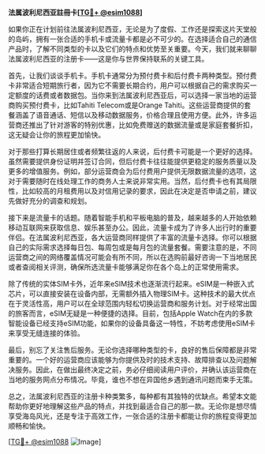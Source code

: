 **法属波利尼西亚註冊卡[[TG💪+ @esim1088](https://t.me/s/esim1088)]**

如果你正在计划前往法属波利尼西亚，无论是为了度假、工作还是探索这片天堂般的岛屿，拥有一张合适的手机卡或流量卡都是必不可少的。在选择适合自己的通信产品时，了解不同类型的卡以及它们的特点和优势至关重要。今天，我们就来聊聊法属波利尼西亚的注册卡——这是你与世界保持联系的关键工具。

首先，让我们谈谈手机卡。手机卡通常分为预付费卡和后付费卡两种类型。预付费卡非常适合短期旅行者，因为它不需要长期合约，用户可以根据自己的需求购买一定额度的话费或者数据包。当你来到法属波利尼西亚后，可以选择一家当地的运营商购买预付费卡，比如Tahiti Telecom或是Orange Tahiti。这些运营商提供的套餐涵盖了语音通话、短信以及移动数据服务，价格合理且使用方便。此外，许多运营商还推出了针对游客的特别优惠，比如免费赠送的数据流量或是家庭套餐折扣，这无疑会让你的旅程更加愉快。

对于那些打算长期居住或者频繁往返的人来说，后付费卡可能是一个更好的选择。虽然需要提供身份证明并签订合同，但后付费卡往往能提供更稳定的服务质量以及更多的增值服务。例如，部分运营商会为后付费用户提供无限数据流量的选项，这对于需要随时在线处理工作的商务人士来说非常实用。当然，后付费卡也有其局限性，比如较高的月租费用以及对信用记录的要求，因此在决定是否申请之前，建议先做好充分的调查和规划。

接下来是流量卡的话题。随着智能手机和平板电脑的普及，越来越多的人开始依赖移动互联网来获取信息、娱乐甚至办公。因此，流量卡成为了许多人出行时的重要伴侣。在法属波利尼西亚，各大运营商同样提供了丰富的流量卡选择。你可以根据自己的实际需求选择每日包、每周包或是每月包的流量套餐。需要注意的是，不同运营商之间的网络覆盖情况可能会有所不同，所以在选购前最好咨询一下当地居民或者查阅相关评测，确保所选流量卡能够满足你在各个岛上的正常使用需求。

除了传统的实体SIM卡外，近年来eSIM技术也逐渐流行起来。eSIM是一种嵌入式芯片，可以直接安装在设备内部，无需额外插入物理SIM卡。这种技术的最大优点在于灵活性高，用户可以在全球范围内轻松切换运营商和服务计划。对于经常出国的旅客而言，eSIM无疑是一种便捷的选择。目前，包括Apple Watch在内的多款智能设备已经支持eSIM功能，如果你的设备具备这一特性，不妨考虑使用eSIM卡来享受无缝连接的体验。

最后，别忘了关注售后服务。无论你选择哪种类型的卡，良好的售后保障都是非常重要的。一个好的运营商应该能够为你提供及时的技术支持、故障排查以及问题解决服务。因此，在做出最终决定之前，务必仔细阅读用户评价，并确认该运营商在当地的服务网点分布情况。毕竟，谁也不想在异国他乡遇到通讯问题而束手无策。

总之，法属波利尼西亚的注册卡种类繁多，每种都有其独特的优缺点。希望本文能帮助你更好地理解这些产品的特点，并找到最适合自己的那一款。无论你是想尽情享受海岛风光，还是专注于高效工作，一张合适的注册卡都能让你的旅程变得更加顺畅和愉快。

[[TG💪+ @esim1088](https://t.me/s/esim1088) ![Image](https://i.postimg.cc/4NQfJmqS/Snipaste-2025-05-13-00-14-12.png)]